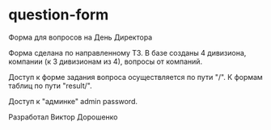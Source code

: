 # question-form
Форма для вопросов на День Директора

Форма сделана по направленному ТЗ.
В базе созданы 4 дивизиона, компании (к 3 дивизионам из 4), вопросы от компаний.

Доступ к форме задания вопроса осуществляется по пути "/".
К формам таблиц по пути "result/".

Доступ к "админке" admin password.

Разработал Виктор Дорошенко
